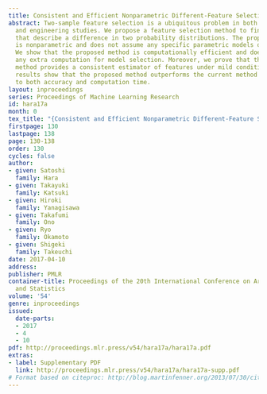 ```yaml
---
title: Consistent and Efficient Nonparametric Different-Feature Selection
abstract: Two-sample feature selection is a ubiquitous problem in both scientific
  and engineering studies. We propose a feature selection method to find features
  that describe a difference in two probability distributions. The proposed method
  is nonparametric and does not assume any specific parametric models on data distributions.
  We show that the proposed method is computationally efficient and does not require
  any extra computation for model selection. Moreover, we prove that the proposed
  method provides a consistent estimator of features under mild conditions. Our experimental
  results show that the proposed method outperforms the current method with regard
  to both accuracy and computation time.
layout: inproceedings
series: Proceedings of Machine Learning Research
id: hara17a
month: 0
tex_title: "{Consistent and Efficient Nonparametric Different-Feature Selection}"
firstpage: 130
lastpage: 138
page: 130-138
order: 130
cycles: false
author:
- given: Satoshi
  family: Hara
- given: Takayuki
  family: Katsuki
- given: Hiroki
  family: Yanagisawa
- given: Takafumi
  family: Ono
- given: Ryo
  family: Okamoto
- given: Shigeki
  family: Takeuchi
date: 2017-04-10
address: 
publisher: PMLR
container-title: Proceedings of the 20th International Conference on Artificial Intelligence
  and Statistics
volume: '54'
genre: inproceedings
issued:
  date-parts:
  - 2017
  - 4
  - 10
pdf: http://proceedings.mlr.press/v54/hara17a/hara17a.pdf
extras:
- label: Supplementary PDF
  link: http://proceedings.mlr.press/v54/hara17a/hara17a-supp.pdf
# Format based on citeproc: http://blog.martinfenner.org/2013/07/30/citeproc-yaml-for-bibliographies/
---
```

